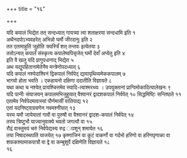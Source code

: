 +++
title = "१६"

+++
 

यदि कपालं भिद्येत तत् सन्दध्यात् गायत्र्या त्वा शताक्षरया सन्दधामि इति
१  
अथैनदपोऽभ्यवहरेत् अभिन्नो घर्मो जीरदानुः इति २  
तत एतामाहुतिं जुहोति
त्रयस्त्रिँ शत् तन्तवः इत्येतया ३  
ततोऽन्यत् कपालँ संस्कृत्य
कपालेष्वपिसृजेत् घर्मो देवाँ अप्येतु इति ४  
इति वै
खलु यदि प्रागुपधानाद् भिद्येत ५  
अथ यद्युपहितानामेतेनैव
मन्त्रेणोपदध्यात् ६  
यदि कपालं
नश्येदाश्विनं द्विकपालं निर्वपेद्
द्यावापृथिव्यमेककपालम् ७  
भागवो होता
भवति । एकहायनो दक्षिणा ददातीति विज्ञायते ८  
यथा कथा च नश्येत्
प्रायश्चित्तमेव स्यादि-त्याश्मरथ्यः । उपयुक्तानां
प्राग्विमोकादित्यालेखनः ९  
यदि पत्नीः संयाजयन्
कपालमभिजुहुयात् वैश्वानरं द्वादशकपालं निर्वपेत् १०
सिद्धमिष्टिः सन्तिष्ठते ११  
एतामेव
निर्वपेदमावास्यां पौर्णमासीं वातिपाद्य
१२  
एतां यदनिष्ट्वाग्रयणेन नवमश्नीयात् १३  
यस्य यमौ जायेयातां गावौ वा
पुरुषौ वा वैश्वानरं द्वादश-कपालं निर्वपेत् १४  
तस्य त्रिष्टुभौ
याज्यानुवाक्ये भवतो जगत्यौ वा १५  
रौद्रं वास्तुमयं चरुं
निर्वपेद्यस्य रुद्र ःपशून् शमायेत १६  
तया निषादस्थपतिं याजयेत् १७
कृष्णाजिनं वा कूटं वाकर्णो वा गर्दभो हरिणो वा हरिणपृणाका वा
शफकश्यामाकपात्रौ वा द्वे वा कम्बुशूर्पे दक्षिणेति विज्ञायते १८  
१६
